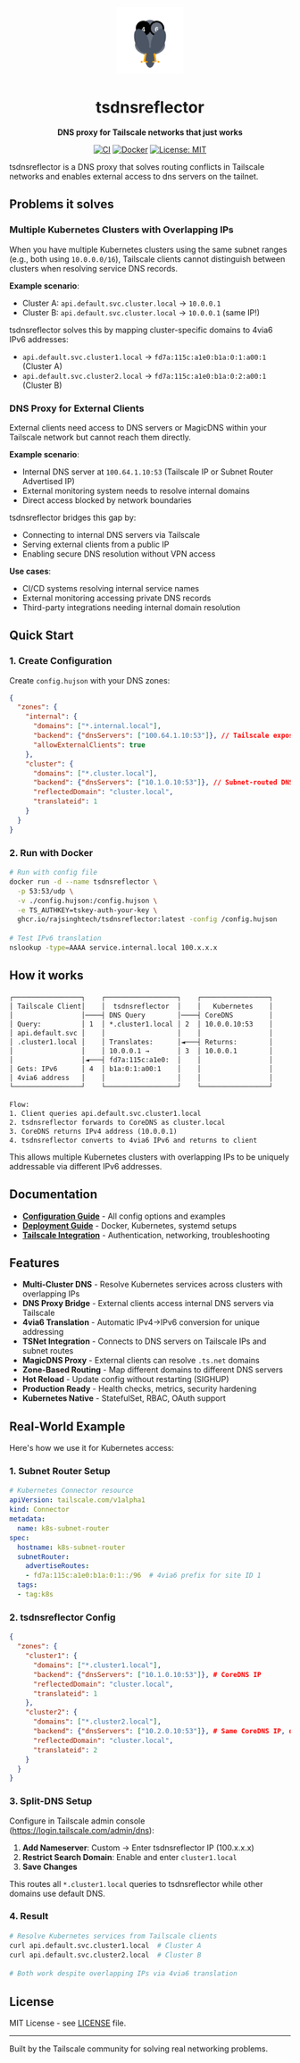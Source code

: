 <div align="center">
  <img src="assets/logo.svg" alt="tsdnsreflector" width="120" height="120">
  
  # tsdnsreflector

  **DNS proxy for Tailscale networks that just works**

  [![CI](https://github.com/rajsinghtech/tsdnsreflector/actions/workflows/ci.yml/badge.svg)](https://github.com/rajsinghtech/tsdnsreflector/actions/workflows/ci.yml)
  [![Docker](https://github.com/rajsinghtech/tsdnsreflector/actions/workflows/docker.yml/badge.svg)](https://github.com/rajsinghtech/tsdnsreflector/actions/workflows/docker.yml)
  [![License: MIT](https://img.shields.io/badge/License-MIT-yellow.svg)](https://opensource.org/licenses/MIT)
</div>

tsdnsreflector is a DNS proxy that solves routing conflicts in Tailscale networks and enables external access to dns servers on the tailnet.

## Problems it solves

### Multiple Kubernetes Clusters with Overlapping IPs
When you have multiple Kubernetes clusters using the same subnet ranges (e.g., both using `10.0.0.0/16`), Tailscale clients cannot distinguish between clusters when resolving service DNS records.

**Example scenario**:
- Cluster A: `api.default.svc.cluster.local` → `10.0.0.1`
- Cluster B: `api.default.svc.cluster.local` → `10.0.0.1` (same IP!)

tsdnsreflector solves this by mapping cluster-specific domains to 4via6 IPv6 addresses:
- `api.default.svc.cluster1.local` → `fd7a:115c:a1e0:b1a:0:1:a00:1` (Cluster A)
- `api.default.svc.cluster2.local` → `fd7a:115c:a1e0:b1a:0:2:a00:1` (Cluster B)

### DNS Proxy for External Clients
External clients need access to DNS servers or MagicDNS within your Tailscale network but cannot reach them directly.

**Example scenario**:
- Internal DNS server at `100.64.1.10:53` (Tailscale IP or Subnet Router Advertised IP)
- External monitoring system needs to resolve internal domains
- Direct access blocked by network boundaries

tsdnsreflector bridges this gap by:
- Connecting to internal DNS servers via Tailscale
- Serving external clients from a public IP
- Enabling secure DNS resolution without VPN access

**Use cases**:
- CI/CD systems resolving internal service names
- External monitoring accessing private DNS records  
- Third-party integrations needing internal domain resolution

## Quick Start

### 1. Create Configuration
Create `config.hujson` with your DNS zones:

```json
{
  "zones": {
    "internal": {
      "domains": ["*.internal.local"],
      "backend": {"dnsServers": ["100.64.1.10:53"]}, // Tailscale exposed DNS server
      "allowExternalClients": true
    },
    "cluster": {
      "domains": ["*.cluster.local"],
      "backend": {"dnsServers": ["10.1.0.10:53"]}, // Subnet-routed DNS
      "reflectedDomain": "cluster.local",
      "translateid": 1
    }
  }
}
```

### 2. Run with Docker
```bash
# Run with config file
docker run -d --name tsdnsreflector \
  -p 53:53/udp \
  -v ./config.hujson:/config.hujson \
  -e TS_AUTHKEY=tskey-auth-your-key \
  ghcr.io/rajsinghtech/tsdnsreflector:latest -config /config.hujson

# Test IPv6 translation  
nslookup -type=AAAA service.internal.local 100.x.x.x
```

## How it works

```
┌─────────────────┐    ┌──────────────────┐    ┌─────────────────┐
│ Tailscale Client│    │  tsdnsreflector  │    │   Kubernetes    │
│                 │────┤ DNS Query        │────┤ CoreDNS         │
│ Query:          │ 1  │ *.cluster1.local │ 2  │ 10.0.0.10:53    │
│ api.default.svc │    │                  │    │                 │
│ .cluster1.local │    │ Translates:      │◄───┤ Returns:        │
│                 │    │ 10.0.0.1 →       │ 3  │ 10.0.0.1        │
│                 │◄───┤ fd7a:115c:a1e0:  │    │                 │
│ Gets: IPv6      │ 4  │ b1a:0:1:a00:1    │    │                 │
│ 4via6 address   │    │                  │    │                 │
└─────────────────┘    └──────────────────┘    └─────────────────┘

Flow:
1. Client queries api.default.svc.cluster1.local
2. tsdnsreflector forwards to CoreDNS as cluster.local  
3. CoreDNS returns IPv4 address (10.0.0.1)
4. tsdnsreflector converts to 4via6 IPv6 and returns to client
```

This allows multiple Kubernetes clusters with overlapping IPs to be uniquely addressable via different IPv6 addresses.

## Documentation

- **[Configuration Guide](docs/CONFIGURATION.md)** - All config options and examples
- **[Deployment Guide](docs/DEPLOYMENT.md)** - Docker, Kubernetes, systemd setups  
- **[Tailscale Integration](docs/TAILSCALE.md)** - Authentication, networking, troubleshooting

## Features

- **Multi-Cluster DNS** - Resolve Kubernetes services across clusters with overlapping IPs
- **DNS Proxy Bridge** - External clients access internal DNS servers via Tailscale
- **4via6 Translation** - Automatic IPv4→IPv6 conversion for unique addressing
- **TSNet Integration** - Connects to DNS servers on Tailscale IPs and subnet routes
- **MagicDNS Proxy** - External clients can resolve `.ts.net` domains  
- **Zone-Based Routing** - Map different domains to different DNS servers
- **Hot Reload** - Update config without restarting (SIGHUP)
- **Production Ready** - Health checks, metrics, security hardening
- **Kubernetes Native** - StatefulSet, RBAC, OAuth support

## Real-World Example

Here's how we use it for Kubernetes access:

### 1. Subnet Router Setup
```yaml
# Kubernetes Connector resource
apiVersion: tailscale.com/v1alpha1
kind: Connector
metadata:
  name: k8s-subnet-router
spec:
  hostname: k8s-subnet-router
  subnetRouter:
    advertiseRoutes:
    - fd7a:115c:a1e0:b1a:0:1::/96  # 4via6 prefix for site ID 1
  tags:
  - tag:k8s
```

### 2. tsdnsreflector Config
```json
{
  "zones": {
    "cluster1": {
      "domains": ["*.cluster1.local"], 
      "backend": {"dnsServers": ["10.1.0.10:53"]}, # CoreDNS IP
      "reflectedDomain": "cluster.local",
      "translateid": 1
    },
    "cluster2": {
      "domains": ["*.cluster2.local"], 
      "backend": {"dnsServers": ["10.2.0.10:53"]}, # Same CoreDNS IP, different cluster
      "reflectedDomain": "cluster.local",
      "translateid": 2
    }
  }
}
```

### 3. Split-DNS Setup
Configure in Tailscale admin console (https://login.tailscale.com/admin/dns):

1. **Add Nameserver**: Custom → Enter tsdnsreflector IP (100.x.x.x)
2. **Restrict Search Domain**: Enable and enter `cluster1.local`
3. **Save Changes**

This routes all `*.cluster1.local` queries to tsdnsreflector while other domains use default DNS.

### 4. Result
```bash
# Resolve Kubernetes services from Tailscale clients
curl api.default.svc.cluster1.local  # Cluster A 
curl api.default.svc.cluster2.local  # Cluster B

# Both work despite overlapping IPs via 4via6 translation
```

## License

MIT License - see [LICENSE](LICENSE) file.

---

Built by the Tailscale community for solving real networking problems.